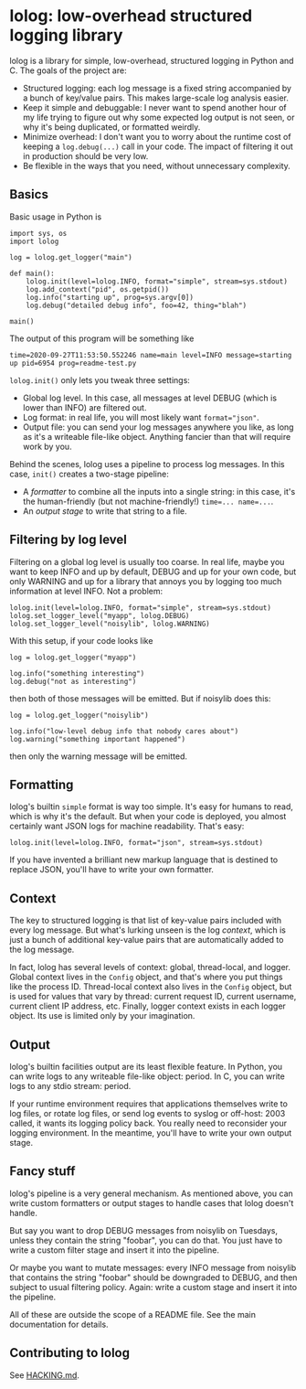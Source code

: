 # lolog: low-overhead structured logging library

lolog is a library for simple, low-overhead, structured logging in Python and C. The goals of the project are:

  * Structured logging: each log message is a fixed string accompanied by a bunch of key/value pairs. This makes large-scale log analysis easier.
  * Keep it simple and debuggable: I never want to spend another hour of my life trying to figure out why some expected log output is not seen, or why it's being duplicated, or formatted weirdly.
  * Minimize overhead: I don't want you to worry about the runtime cost of keeping a `log.debug(...)` call in your code. The impact of filtering it out in production should be very low.
  * Be flexible in the ways that you need, without unnecessary complexity.

## Basics

Basic usage in Python is

    import sys, os
    import lolog

    log = lolog.get_logger("main")

    def main():
        lolog.init(level=lolog.INFO, format="simple", stream=sys.stdout)
        log.add_context("pid", os.getpid())
        log.info("starting up", prog=sys.argv[0])
        log.debug("detailed debug info", foo=42, thing="blah")

    main()

The output of this program will be something like

    time=2020-09-27T11:53:50.552246 name=main level=INFO message=starting up pid=6954 prog=readme-test.py

`lolog.init()` only lets you tweak three settings:

  * Global log level. In this case, all messages at level DEBUG (which is lower than INFO) are filtered out.
  * Log format: in real life, you will most likely want `format="json"`.
  * Output file: you can send your log messages anywhere you like, as long as it's a writeable file-like object. Anything fancier than that will require work by you.

Behind the scenes, lolog uses a pipeline to process log messages. In this case, `init()` creates a two-stage pipeline:

  * A _formatter_ to combine all the inputs into a single string: in this case, it's the human-friendly (but not machine-friendly!) `time=... name=...`.
  * An _output stage_ to write that string to a file.

## Filtering by log level

Filtering on a global log level is usually too coarse. In real life, maybe you want to keep INFO and up by default, DEBUG and up for your own code, but only WARNING and up for a library that annoys you by logging too much information at level INFO. Not a problem:

    lolog.init(level=lolog.INFO, format="simple", stream=sys.stdout)
    lolog.set_logger_level("myapp", lolog.DEBUG)
    lolog.set_logger_level("noisylib", lolog.WARNING)

With this setup, if your code looks like

    log = lolog.get_logger("myapp")

    log.info("something interesting")
    log.debug("not as interesting")

then both of those messages will be emitted. But if noisylib does this:

    log = lolog.get_logger("noisylib")

    log.info("low-level debug info that nobody cares about")
    log.warning("something important happened")

then only the warning message will be emitted.

## Formatting

lolog's builtin `simple` format is way too simple. It's easy for humans to read, which is why it's the default. But when your code is deployed, you almost certainly want JSON logs for machine readability. That's easy:

    lolog.init(level=lolog.INFO, format="json", stream=sys.stdout)

If you have invented a brilliant new markup language that is destined to replace JSON, you'll have to write your own formatter.

## Context

The key to structured logging is that list of key-value pairs included with every log message. But what's lurking unseen is the log _context_, which is just a bunch of additional key-value pairs that are automatically added to the log message.

In fact, lolog has several levels of context: global, thread-local, and logger. Global context lives in the `Config` object, and that's where you put things like the process ID. Thread-local context also lives in the `Config` object, but is used for values that vary by thread: current request ID, current username, current client IP address, etc. Finally, logger context exists in each logger object. Its use is limited only by your imagination.

## Output

lolog's builtin facilities output are its least flexible feature. In Python, you can write logs to any writeable file-like object: period. In C, you can write logs to any stdio stream: period.

If your runtime environment requires that applications themselves write to log files, or rotate log files, or send log events to syslog or off-host: 2003 called, it wants its logging policy back. You really need to reconsider your logging environment. In the meantime, you'll have to write your own output stage.

## Fancy stuff

lolog's pipeline is a very general mechanism. As mentioned above, you can write custom formatters or output stages to handle cases that lolog doesn't handle.

But say you want to drop DEBUG messages from noisylib on Tuesdays, unless they contain the string "foobar", you can do that. You just have to write a custom filter stage and insert it into the pipeline.

Or maybe you want to mutate messages: every INFO message from noisylib that contains the string "foobar" should be downgraded to DEBUG, and then subject to usual filtering policy. Again: write a custom stage and insert it into the pipeline.

All of these are outside the scope of a README file. See the main documentation for details.

## Contributing to lolog

See [HACKING.md](HACKING.md).
